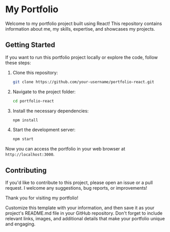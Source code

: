 
# My Portfolio

Welcome to my portfolio project built using React! This repository contains information about me, my skills, expertise, and showcases my projects.

## Getting Started

If you want to run this portfolio project locally or explore the code, follow these steps:

1. Clone this repository:
   ```bash
   git clone https://github.com/your-username/portfolio-react.git
   ```

2. Navigate to the project folder:
   ```bash
   cd portfolio-react
   ```

3. Install the necessary dependencies:
   ```bash
   npm install
   ```

4. Start the development server:
   ```bash
   npm start
   ```

Now you can access the portfolio in your web browser at `http://localhost:3000`.

## Contributing

If you'd like to contribute to this project, please open an issue or a pull request. I welcome any suggestions, bug reports, or improvements!

Thank you for visiting my portfolio!

Customize this template with your information, and then save it as your project's README.md file in your GitHub repository. Don't forget to include relevant links, images, and additional details that make your portfolio unique and engaging.
